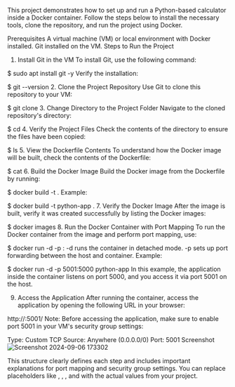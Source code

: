 This project demonstrates how to set up and run a Python-based calculator inside a Docker container. Follow the steps below to install the necessary tools, clone the repository, and run the project using Docker.

Prerequisites
A virtual machine (VM) or local environment with Docker installed.
Git installed on the VM.
Steps to Run the Project
1. Install Git in the VM
To install Git, use the following command:


$ sudo apt install git -y
Verify the installation:


$ git --version
2. Clone the Project Repository
Use Git to clone this repository to your VM:


$ git clone <RepositoryURL>
3. Change Directory to the Project Folder
Navigate to the cloned repository's directory:


$ cd <DirectoryName>
4. Verify the Project Files
Check the contents of the directory to ensure the files have been copied:


$ ls
5. View the Dockerfile Contents
To understand how the Docker image will be built, check the contents of the Dockerfile:


$ cat <DockerfileName>
6. Build the Docker Image
Build the Docker image from the Dockerfile by running:


$ docker build -t <ImageName> .
Example:


$ docker build -t python-app .
7. Verify the Docker Image
After the image is built, verify it was created successfully by listing the Docker images:


$ docker images
8. Run the Docker Container with Port Mapping
To run the Docker container from the image and perform port mapping, use:


$ docker run -d -p <HostPortNumber>:<ContainerPortNumber> <ImageName>
-d runs the container in detached mode.
-p sets up port forwarding between the host and container.
Example:


$ docker run -d -p 5001:5000 python-app
In this example, the application inside the container listens on port 5000, and you access it via port 5001 on the host.

9. Access the Application
After running the container, access the application by opening the following URL in your browser:


http://<PublicIPofVM>:5001/
Note: Before accessing the application, make sure to enable port 5001 in your VM's security group settings:

Type: Custom TCP
Source: Anywhere (0.0.0.0/0)
Port: 5001
Screenshot
![Screenshot 2024-09-06 173302](https://github.com/user-attachments/assets/ec7a40a6-8a51-443b-9034-447e093a5685)


This structure clearly defines each step and includes important explanations for port mapping and security group settings. You can replace placeholders like <DirectoryName>, <DockerfileName>, <ImageName>, and <RepositoryURL> with the actual values from your project.
